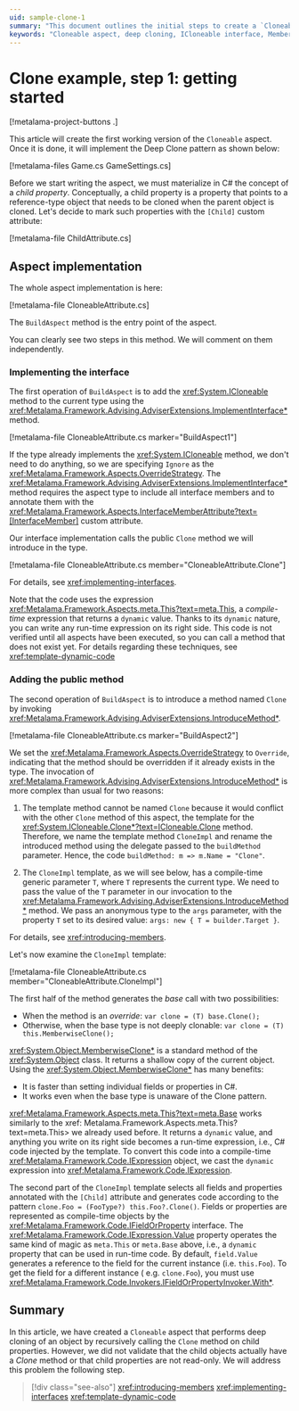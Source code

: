 ```yaml
---
uid: sample-clone-1
summary: "This document outlines the initial steps to create a `Cloneable` aspect in C#, focusing on deep cloning by marking child properties with a custom `[Child]` attribute."
keywords: "Cloneable aspect, deep cloning, ICloneable interface, MemberwiseClone"
---
```


# Clone example, step 1: getting started

[!metalama-project-buttons .]

This article will create the first working version of the `Cloneable` aspect. Once it is done, it will implement the
Deep Clone pattern as shown below:

[!metalama-files Game.cs GameSettings.cs]

Before we start writing the aspect, we must materialize in C# the concept of a _child property_. Conceptually, a child
property is a property that points to a reference-type object that needs to be cloned when the parent object is cloned.
Let's decide to mark such properties with the `[Child]` custom attribute:

[!metalama-file ChildAttribute.cs]

## Aspect implementation

The whole aspect implementation is here:

[!metalama-file CloneableAttribute.cs]

The `BuildAspect` method is the entry point of the aspect.

You can clearly see two steps in this method. We will comment on them independently.

### Implementing the interface

The first operation of `BuildAspect` is to add the <xref:System.ICloneable> method to the current type using
the <xref:Metalama.Framework.Advising.AdviserExtensions.ImplementInterface*> method.

[!metalama-file CloneableAttribute.cs marker="BuildAspect1"]

If the type already implements the <xref:System.ICloneable> method, we don't need to do anything, so we are
specifying `Ignore` as the <xref:Metalama.Framework.Aspects.OverrideStrategy>.
The <xref:Metalama.Framework.Advising.AdviserExtensions.ImplementInterface*> method requires the aspect type to include
all
interface members and to annotate them with
the <xref:Metalama.Framework.Aspects.InterfaceMemberAttribute?text=[InterfaceMember]> custom attribute.

Our interface implementation calls the public `Clone` method we will introduce in the type.

[!metalama-file CloneableAttribute.cs member="CloneableAttribute.Clone"]

For details, see <xref:implementing-interfaces>.

Note that the code uses the expression <xref:Metalama.Framework.Aspects.meta.This?text=meta.This>, a _compile-time_
expression that returns a `dynamic` value. Thanks to its `dynamic` nature, you can write any run-time expression on its
right side. This code is not verified until all aspects have been executed, so you can call a method that does not exist
yet. For details regarding these techniques, see <xref:template-dynamic-code>

### Adding the public method

The second operation of `BuildAspect` is to introduce a method named `Clone` by
invoking <xref:Metalama.Framework.Advising.AdviserExtensions.IntroduceMethod*>.

[!metalama-file CloneableAttribute.cs marker="BuildAspect2"]

We set the <xref:Metalama.Framework.Aspects.OverrideStrategy> to `Override`, indicating that the method should be
overridden if it already exists in the type. The invocation
of <xref:Metalama.Framework.Advising.AdviserExtensions.IntroduceMethod*> is more complex than usual for two reasons:

1. The template method cannot be named `Clone` because it would conflict with the other `Clone` method of this aspect,
   the template for the <xref:System.ICloneable.Clone*?text=ICloneable.Clone> method. Therefore, we name the template
   method `CloneImpl` and rename the introduced method using the delegate passed to the `buildMethod` parameter. Hence,
   the code `buildMethod: m => m.Name = "Clone"`.

2. The `CloneImpl` template, as we will see below, has a compile-time generic parameter `T`, where `T` represents the
   current type. We need to pass the value of the `T` parameter in our invocation to
   the <xref:Metalama.Framework.Advising.AdviserExtensions.IntroduceMethod*> method. We pass an anonymous type to
   the `args` parameter, with the property `T` set to its desired value:  `args: new { T = builder.Target }`.

For details, see <xref:introducing-members>.

Let's now examine the `CloneImpl` template:

[!metalama-file CloneableAttribute.cs member="CloneableAttribute.CloneImpl"]

The first half of the method generates the _base_ call with two possibilities:

* When the method is an _override_: `var clone = (T) base.Clone();`
* Otherwise, when the base type is not deeply clonable: `var clone = (T) this.MemberwiseClone();`

<xref:System.Object.MemberwiseClone*> is a standard method of the <xref:System.Object> class. It returns a shallow copy
of the current object. Using the <xref:System.Object.MemberwiseClone*> has many benefits:

* It is faster than setting individual fields or properties in C#.
* It works even when the base type is unaware of the Clone pattern.

<xref:Metalama.Framework.Aspects.meta.This?text=meta.Base> works similarly to the xref:
Metalama.Framework.Aspects.meta.This?text=meta.This> we already used before. It returns a `dynamic` value, and anything
you write on its right side becomes a run-time expression, i.e., C# code injected by the template. To convert this code
into a compile-time <xref:Metalama.Framework.Code.IExpression> object, we cast the `dynamic` expression
into <xref:Metalama.Framework.Code.IExpression>.

The second part of the `CloneImpl` template selects all fields and properties annotated with the `[Child]` attribute and
generates code according to the pattern `clone.Foo = (FooType?) this.Foo?.Clone()`. Fields or properties are represented
as compile-time objects by the <xref:Metalama.Framework.Code.IFieldOrProperty> interface.
The <xref:Metalama.Framework.Code.IExpression.Value> property operates the same kind of magic as `meta.This`
or `meta.Base` above, i.e., a `dynamic` property that can be used in run-time code. By default, `field.Value` generates
a reference to the field for the current instance (i.e. `this.Foo`). To get the field for a different instance (
e.g. `clone.Foo`), you must use <xref:Metalama.Framework.Code.Invokers.IFieldOrPropertyInvoker.With*>.

## Summary

In this article, we have created a `Cloneable` aspect that performs deep cloning of an object by recursively calling
the `Clone` method on child properties. However, we did not validate that the child objects actually have a _Clone_
method or that child properties are not read-only. We will address this problem the following step.

> [!div class="see-also"]
> <xref:introducing-members>
> <xref:implementing-interfaces>
> <xref:template-dynamic-code>


